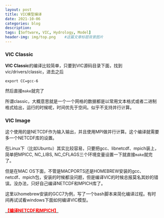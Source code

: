 ```yaml
---
layout: post
title: VIC模型编译
date: 2021-10-06
categories: blog
description: 
tags: [Software, VIC, Hydrology, Model]
header-img: img/top.png    #这篇文章标题背景图片
---
```


### **VIC Classic**

**VIC Classic**的编译比较简单，只要到VIC源码目录下面，找到vic/drivers/classic，进去之后

```
export CC=gcc-6
```
然后直接```make```就完了

所谓classic，大概意思就是一个一个网格的数据都是以常用文本格式或者二进制格式给出，运行的时候呢，时间优先于空间。似乎不支持并行计算。

### **VIC Image**

这个使用的是NETCDF作为输入输出，并且使用MPI做并行计算。这个编译就需要多一个NETCDF库的设置。

在Linux下（比如Ubuntu）其实比较容易，只要把gcc、libnetcdf、mpich装上，简单把MPICC, NC_LIBS, NC_CFLAGS三个环境变量设置一下就直接```make```就完了。

但是在MAC OS下面，不管是MACPORTS还是HOMEBREW安装的gcc、netcdf、mpich包，安装的时候都没问题，但是编译VIC的时候总报莫名其妙的错误。没办法，只好自己编译NETCDF和MPICH库了。

这里以homebrew安装的GCC7为例，写了一个bash脚本来简化编译过程。有时间再试试看windows下面如何编译VIC模型。

[<span style="color:red">**【编译NETCDF和MPICH】**</span>](https://cryoecnu.github.io/blog/2021/10/09/%E7%BC%96%E8%AF%91NETCDF%E5%92%8CMPICH/)